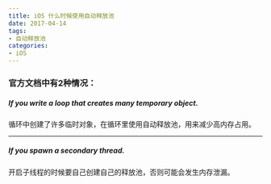 ```yaml
---
title: iOS 什么时候使用自动释放池
date: 2017-04-14
tags:
- 自动释放池
categories:
- iOS
---
```

### 官方文档中有2种情况：

##### If you write a loop that creates many temporary  object.

循环中创建了许多临时对象，在循环里使用自动释放池，用来减少高内存占用。

---

##### If you spawn a secondary thread.

开启子线程的时候要自己创建自己的释放池，否则可能会发生内存泄漏。
